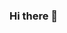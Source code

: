 ### Hi there 👋

<!--
**GabzDeveloper/GabzDeveloper** is a ✨ _special_ ✨ repository because its `README.md` (this file) appears on your GitHub profile.

Here are some ideas to get you started:

- 🔭 Atualmente trabalho como freelancer!
- 🌱 Estou estudando javascript!
- 📫 Me Contate No E-Mail: contato@gabzdev.com
- 😄 Pronomes: ele-dele.
